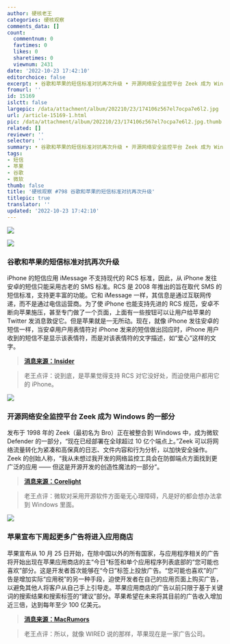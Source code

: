 ```yaml
---
author: 硬核老王
categories: 硬核观察
comments_data: []
count:
  commentnum: 0
  favtimes: 0
  likes: 0
  sharetimes: 0
  viewnum: 2431
date: '2022-10-23 17:42:10'
editorchoice: false
excerpt: • 谷歌和苹果的短信标准对抗再次升级 • 开源网络安全监控平台 Zeek 成为 Windows 的一部分 • 苹果宣布下周起更多广告将进入应用商店
fromurl: ''
id: 15169
islctt: false
largepic: /data/attachment/album/202210/23/174106z567el7ocpa7e6l2.jpg
url: /article-15169-1.html
pic: /data/attachment/album/202210/23/174106z567el7ocpa7e6l2.jpg.thumb.jpg
related: []
reviewer: ''
selector: ''
summary: • 谷歌和苹果的短信标准对抗再次升级 • 开源网络安全监控平台 Zeek 成为 Windows 的一部分 • 苹果宣布下周起更多广告将进入应用商店
tags:
- 短信
- 苹果
- 谷歌
- 微软
thumb: false
title: '硬核观察 #798 谷歌和苹果的短信标准对抗再次升级'
titlepic: true
translator: ''
updated: '2022-10-23 17:42:10'
---
```


![](/data/attachment/album/202210/23/174106z567el7ocpa7e6l2.jpg)


![](/data/attachment/album/202210/23/174114vchlyyyhtxyhh1zg.jpg)


### 谷歌和苹果的短信标准对抗再次升级


iPhone 的短信应用 iMessage 不支持现代的 RCS 标准，因此，从 iPhone 发往安卓的短信只能采用古老的 SMS 标准。RCS 是 2008 年推出的旨在取代 SMS 的短信标准，支持更丰富的功能。它和 iMessage 一样，其信息是通过互联网传递，而不是通过电信运营商。为了使 iPhone 也能支持先进的 RCS 规范，安卓不断向苹果施压，甚至专门做了一个页面，上面有一些按钮可以让用户给苹果的 Twitter 发消息敦促它。但是苹果就是一无所动。现在，就像 iPhone 发往安卓的短信一样，当安卓用户用表情符对 iPhone 发来的短信做出回应时，iPhone 用户收到的短信不是显示该表情符，而是对该表情符的文字描述，如“爱心”这样的文字。



> 
> **[消息来源：Insider](https://www.businessinsider.com/google-messages-android-update-iphone-reacted-texts-imessage-2022-10)**
> 
> 
> 



> 
> 老王点评：说到底，是苹果觉得支持 RCS 对它没好处，而迫使用户都用它的 iPhone。
> 
> 
> 


![](/data/attachment/album/202210/23/174127f5ooa4o888u6m65m.jpg)


### 开源网络安全监控平台 Zeek 成为 Windows 的一部分


发布于 1998 年的 Zeek（最初名为 Bro）正在被整合到 Windows 中，成为微软 Defender 的一部分，“现在已经部署在全球超过 10 亿个端点上。”Zeek 可以将网络流量转化为紧凑和高保真的日志、文件内容和行为分析，以加快安全操作。Zeek 的创始人称，“我从未想过我开发的网络监控工具会在防御端点方面找到更广泛的应用 —— 但这是开源开发的创造性魔法的一部分”。



> 
> **[消息来源：Corelight](https://corelight.com/company/zeek-now-component-of-microsoft-windows)**
> 
> 
> 



> 
> 老王点评：微软对采用开源软件方面毫无心理障碍，凡是好的都会想办法拿到 Windows 里面。
> 
> 
> 


![](/data/attachment/album/202210/23/174148wii3p71oc9d18dfm.jpg)


### 苹果宣布下周起更多广告将进入应用商店


苹果宣布从 10 月 25 日开始，在除中国以外的所有国家，与应用程序相关的广告将开始出现在苹果应用商店的主“今日”标签和单个应用程序列表底部的“您可能也喜欢”部分。这是开发者首次能够在“今日”标签上投放广告。“您可能也喜欢”的广告是增加实际“应用税”的另一种手段，迫使开发者在自己的应用页面上购买广告，以避免其他人将客户从自己手上引导走。苹果应用商店的广告以前只限于基于关键词的搜索结果和搜索标签的“建议”部分。苹果希望在未来将其目前的广告收入增加近三倍，达到每年至少 100 亿美元。



> 
> **[消息来源：MacRumors](https://www.macrumors.com/2022/10/22/apple-announces-more-app-store-ads/)**
> 
> 
> 



> 
> 老王点评：所以，就像 WIRED 说的那样，苹果现在是一家广告公司。
> 
> 
>